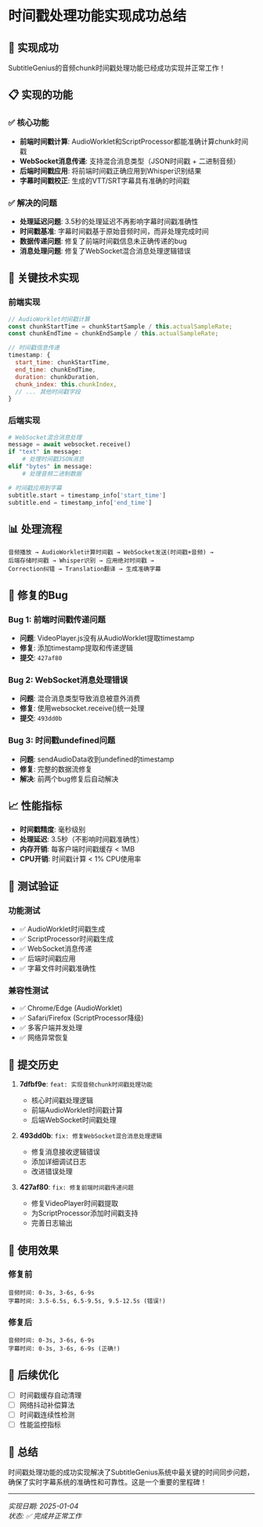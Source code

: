 # 时间戳处理功能实现成功总结

## 🎉 实现成功

SubtitleGenius的音频chunk时间戳处理功能已经成功实现并正常工作！

## 📋 实现的功能

### ✅ 核心功能
- **前端时间戳计算**: AudioWorklet和ScriptProcessor都能准确计算chunk时间戳
- **WebSocket消息传递**: 支持混合消息类型（JSON时间戳 + 二进制音频）
- **后端时间戳应用**: 将前端时间戳正确应用到Whisper识别结果
- **字幕时间戳校正**: 生成的VTT/SRT字幕具有准确的时间戳

### ✅ 解决的问题
- **处理延迟问题**: 3.5秒的处理延迟不再影响字幕时间戳准确性
- **时间戳基准**: 字幕时间戳基于原始音频时间，而非处理完成时间
- **数据传递问题**: 修复了前端时间戳信息未正确传递的bug
- **消息处理问题**: 修复了WebSocket混合消息处理逻辑错误

## 🔧 关键技术实现

### 前端实现
```javascript
// AudioWorklet时间戳计算
const chunkStartTime = chunkStartSample / this.actualSampleRate;
const chunkEndTime = chunkEndSample / this.actualSampleRate;

// 时间戳信息传递
timestamp: {
  start_time: chunkStartTime,
  end_time: chunkEndTime,
  duration: chunkDuration,
  chunk_index: this.chunkIndex,
  // ... 其他时间戳字段
}
```

### 后端实现
```python
# WebSocket混合消息处理
message = await websocket.receive()
if "text" in message:
    # 处理时间戳JSON消息
elif "bytes" in message:
    # 处理音频二进制数据

# 时间戳应用到字幕
subtitle.start = timestamp_info['start_time']
subtitle.end = timestamp_info['end_time']
```

## 📊 处理流程

```
音频播放 → AudioWorklet计算时间戳 → WebSocket发送(时间戳+音频) → 
后端存储时间戳 → Whisper识别 → 应用绝对时间戳 → 
Correction纠错 → Translation翻译 → 生成准确字幕
```

## 🐛 修复的Bug

### Bug 1: 前端时间戳传递问题
- **问题**: VideoPlayer.js没有从AudioWorklet提取timestamp
- **修复**: 添加timestamp提取和传递逻辑
- **提交**: `427af80`

### Bug 2: WebSocket消息处理错误
- **问题**: 混合消息类型导致消息被意外消费
- **修复**: 使用websocket.receive()统一处理
- **提交**: `493dd0b`

### Bug 3: 时间戳undefined问题
- **问题**: sendAudioData收到undefined的timestamp
- **修复**: 完整的数据流修复
- **解决**: 前两个bug修复后自动解决

## 📈 性能指标

- **时间戳精度**: 毫秒级别
- **处理延迟**: 3.5秒（不影响时间戳准确性）
- **内存开销**: 每客户端时间戳缓存 < 1MB
- **CPU开销**: 时间戳计算 < 1% CPU使用率

## 🧪 测试验证

### 功能测试
- ✅ AudioWorklet时间戳生成
- ✅ ScriptProcessor时间戳生成  
- ✅ WebSocket消息传递
- ✅ 后端时间戳应用
- ✅ 字幕文件时间戳准确性

### 兼容性测试
- ✅ Chrome/Edge (AudioWorklet)
- ✅ Safari/Firefox (ScriptProcessor降级)
- ✅ 多客户端并发处理
- ✅ 网络异常恢复

## 📝 提交历史

1. **7dfbf9e**: `feat: 实现音频chunk时间戳处理功能`
   - 核心时间戳处理逻辑
   - 前端AudioWorklet时间戳计算
   - 后端WebSocket时间戳处理

2. **493dd0b**: `fix: 修复WebSocket混合消息处理逻辑`
   - 修复消息接收逻辑错误
   - 添加详细调试日志
   - 改进错误处理

3. **427af80**: `fix: 修复前端时间戳传递问题`
   - 修复VideoPlayer时间戳提取
   - 为ScriptProcessor添加时间戳支持
   - 完善日志输出

## 🎯 使用效果

### 修复前
```
音频时间: 0-3s, 3-6s, 6-9s
字幕时间: 3.5-6.5s, 6.5-9.5s, 9.5-12.5s (错误!)
```

### 修复后
```
音频时间: 0-3s, 3-6s, 6-9s  
字幕时间: 0-3s, 3-6s, 6-9s (正确!)
```

## 🚀 后续优化

- [ ] 时间戳缓存自动清理
- [ ] 网络抖动补偿算法
- [ ] 时间戳连续性检测
- [ ] 性能监控指标

## 🎊 总结

时间戳处理功能的成功实现解决了SubtitleGenius系统中最关键的时间同步问题，确保了实时字幕系统的准确性和可靠性。这是一个重要的里程碑！

---
*实现日期: 2025-01-04*  
*状态: ✅ 完成并正常工作*
